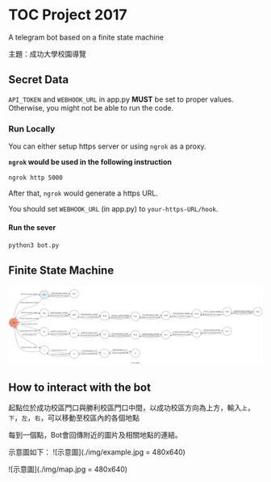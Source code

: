 # TOC Project 2017

A telegram bot based on a finite state machine

主題：成功大學校園導覽


## Secret Data

`API_TOKEN` and `WEBHOOK_URL` in app.py **MUST** be set to proper values.
Otherwise, you might not be able to run the code.

### Run Locally
You can either setup https server or using `ngrok` as a proxy.

**`ngrok` would be used in the following instruction**

```sh
ngrok http 5000
```

After that, `ngrok` would generate a https URL.

You should set `WEBHOOK_URL` (in app.py) to `your-https-URL/hook`.

#### Run the sever

```sh
python3 bot.py
```

## Finite State Machine
![fsm](fsm_state_diagram.png)

## How to interact with the bot

起點位於成功校區門口與勝利校區門口中間，以成功校區方向為上方，輸入`上`，`下`，`左`，`右`，可以移動至校區內的各個地點

每到一個點，Bot會回傳附近的圖片及相關地點的連結。

示意圖如下：
![示意圖](./img/example.jpg = 480x640)

![示意圖](./img/map.jpg = 480x640)

